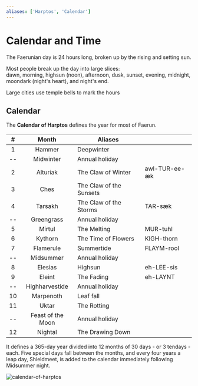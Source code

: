 ```yaml
---
aliases: ['Harptos', 'Calendar']
---
```

# Calendar and Time

The Faerunian day is 24 hours long, broken up by the rising and setting sun. 

Most people break up the day into large slices:  
dawn, morning, highsun (noon), afternoon, dusk, sunset, evening, midnight, moondark (night's heart), and night's end.

Large cities use temple bells to mark the hours

## Calendar

The **Calendar of Harptos** defines the year for most of Faerun. 

| #  | Month             | Aliases                 |  | 
|:--:|:-----------------:| ------------------------|--|
| 1  | Hammer            | Deepwinter              |  |
| -- | Midwinter         | Annual holiday          |  |
| 2  | Alturiak          | The Claw of Winter      | awl-TUR-ee-æk |
| 3  | Ches              | The Claw of the Sunsets |  |
| 4  | Tarsakh           | The Claw of the Storms  | TAR-sæk |
| -- | Greengrass        | Annual holiday          |  |
| 5  | Mirtul            | The Melting             | MUR-tuhl |
| 6  | Kythorn           | The Time of Flowers     | KIGH-thorn |
| 7  | Flamerule         | Summertide              | FLAYM-rool |
| -- | Midsummer         | Annual holiday          |  |
| 8  | Elesias           | Highsun                 | eh-LEE-sis |
| 9  | Eleint            | The Fading              | eh-LAYNT |
| -- | Highharvestide    | Annual holiday          |  |
| 10 | Marpenoth         | Leaf fall               |  |
| 11 | Uktar             | The Rotting             |  |
| -- | Feast of the Moon | Annual holiday          |  |
| 12 | Nightal           | The Drawing Down        |  |

It defines a 365-day year divided into 12 months of 30 days - or 3 tendays - each. Five special days fall between the months, and every four years a leap day, Shieldmeet, is added to the calendar immediately following Midsummer night.

![calendar-of-harptos](/[assets]/attachments/calendar-of-harptos.jpg)

